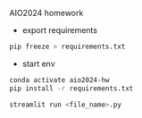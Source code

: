 AIO2024 homework
- export requirements
```bash
pip freeze > requirements.txt
```
- start env

```bash
conda activate aio2024-hw
pip install -r requirements.txt

streamlit run <file_name>.py
```